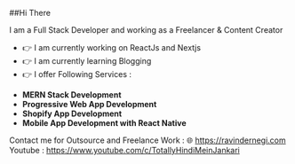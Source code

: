 ##Hi There

I am a Full Stack Developer and working as a Freelancer & Content Creator

- :point_right: I am currently working on ReactJs and Nextjs
- :point_right: I am currently learning Blogging
- :point_right: I offer Following Services :
* **MERN Stack Development**
* **Progressive Web App Development**
* **Shopify App Development**
* **Mobile App Development with React Native**

Contact me for Outsource and Freelance Work : 
:globe_with_meridians: https://ravindernegi.com <br/>
Youtube : https://www.youtube.com/c/TotallyHindiMeinJankari
